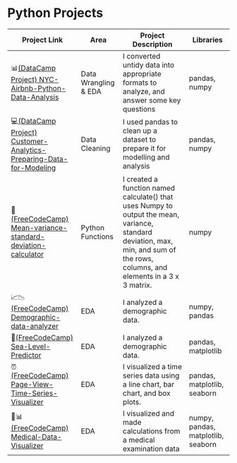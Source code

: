 # Python Projects

| Project Link | Area | Project Description | Libraries |    
|---|---|---|---|
| 📊[(DataCamp Project) NYC-Airbnb-Python-Data-Analysis ](https://github.com/Marvykeys/NYC-Airbnb-Python-Data-Analysis) |   Data Wrangling & EDA | I converted untidy data into appropriate formats to analyze, and answer some key questions | pandas, numpy|    
| 💻[(DataCamp Project) Customer-Analytics-Preparing-Data-for-Modeling ](https://github.com/Marvykeys/Customer-Analytics-Preparing-Data-for-Modeling) |   Data Cleaning | I used pandas to clean up a dataset to prepare it for modelling and analysis | pandas, numpy|
| 📠[ (FreeCodeCamp) Mean-variance-standard-deviation-calculator ](https://github.com/Marvykeys/Mean-variance-standard-deviation-calculator) |   Python Functions | I created a function named calculate() that uses Numpy to output the mean, variance, standard deviation, max, min, and sum of the rows, columns, and elements in a 3 x 3 matrix. | numpy |
| 📈📉[(FreeCodeCamp) Demographic-data-analyzer ](https://github.com/Marvykeys/Demographic-data-analyzer) | EDA | I analyzed a demographic data. | numpy, pandas |
| 🌊[(FreeCodeCamp) Sea-Level-Predictor  ](https://github.com/Marvykeys/Sea-Level-Predictor) | EDA | I analyzed a demographic data. | pandas, matplotlib |
| ⏰[(FreeCodeCamp) Page-View-Time-Series-Visualizer ](https://github.com/Marvykeys/Page-View-Time-Series-Visualizer) | EDA | I visualized a time series data using a line chart, bar chart, and box plots. | pandas, matplotlib, seaborn |
| 💉📊[(FreeCodeCamp) Medical-Data-Visualizer ](https://github.com/Marvykeys/Medical-Data-Visualizer) | EDA | I visualized and made calculations from a medical examination data | numpy, pandas, matplotlib, seaborn |
